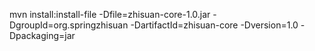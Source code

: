 mvn install:install-file -Dfile=zhisuan-core-1.0.jar -DgroupId=org.springzhisuan -DartifactId=zhisuan-core -Dversion=1.0 -Dpackaging=jar
